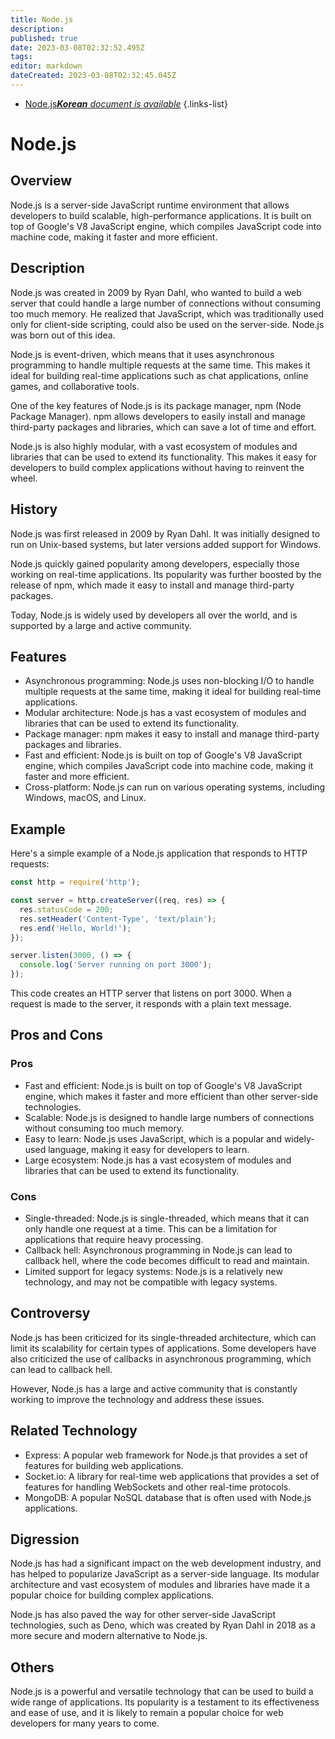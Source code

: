 ```yaml
---
title: Node.js
description: 
published: true
date: 2023-03-08T02:32:52.495Z
tags: 
editor: markdown
dateCreated: 2023-03-08T02:32:45.045Z
---
```


- [Node.js***Korean** document is available*](/ko/Knowledge-base/Dictionary/node-js)
{.links-list}

# Node.js

## Overview
Node.js is a server-side JavaScript runtime environment that allows developers to build scalable, high-performance applications. It is built on top of Google's V8 JavaScript engine, which compiles JavaScript code into machine code, making it faster and more efficient.

## Description
Node.js was created in 2009 by Ryan Dahl, who wanted to build a web server that could handle a large number of connections without consuming too much memory. He realized that JavaScript, which was traditionally used only for client-side scripting, could also be used on the server-side. Node.js was born out of this idea.

Node.js is event-driven, which means that it uses asynchronous programming to handle multiple requests at the same time. This makes it ideal for building real-time applications such as chat applications, online games, and collaborative tools.

One of the key features of Node.js is its package manager, npm (Node Package Manager). npm allows developers to easily install and manage third-party packages and libraries, which can save a lot of time and effort.

Node.js is also highly modular, with a vast ecosystem of modules and libraries that can be used to extend its functionality. This makes it easy for developers to build complex applications without having to reinvent the wheel.

## History
Node.js was first released in 2009 by Ryan Dahl. It was initially designed to run on Unix-based systems, but later versions added support for Windows.

Node.js quickly gained popularity among developers, especially those working on real-time applications. Its popularity was further boosted by the release of npm, which made it easy to install and manage third-party packages.

Today, Node.js is widely used by developers all over the world, and is supported by a large and active community.

## Features
- Asynchronous programming: Node.js uses non-blocking I/O to handle multiple requests at the same time, making it ideal for building real-time applications.
- Modular architecture: Node.js has a vast ecosystem of modules and libraries that can be used to extend its functionality.
- Package manager: npm makes it easy to install and manage third-party packages and libraries.
- Fast and efficient: Node.js is built on top of Google's V8 JavaScript engine, which compiles JavaScript code into machine code, making it faster and more efficient.
- Cross-platform: Node.js can run on various operating systems, including Windows, macOS, and Linux.

## Example
Here's a simple example of a Node.js application that responds to HTTP requests:

```javascript
const http = require('http');

const server = http.createServer((req, res) => {
  res.statusCode = 200;
  res.setHeader('Content-Type', 'text/plain');
  res.end('Hello, World!');
});

server.listen(3000, () => {
  console.log('Server running on port 3000');
});
```

This code creates an HTTP server that listens on port 3000. When a request is made to the server, it responds with a plain text message.

## Pros and Cons
### Pros
- Fast and efficient: Node.js is built on top of Google's V8 JavaScript engine, which makes it faster and more efficient than other server-side technologies.
- Scalable: Node.js is designed to handle large numbers of connections without consuming too much memory.
- Easy to learn: Node.js uses JavaScript, which is a popular and widely-used language, making it easy for developers to learn.
- Large ecosystem: Node.js has a vast ecosystem of modules and libraries that can be used to extend its functionality.

### Cons
- Single-threaded: Node.js is single-threaded, which means that it can only handle one request at a time. This can be a limitation for applications that require heavy processing.
- Callback hell: Asynchronous programming in Node.js can lead to callback hell, where the code becomes difficult to read and maintain.
- Limited support for legacy systems: Node.js is a relatively new technology, and may not be compatible with legacy systems.

## Controversy
Node.js has been criticized for its single-threaded architecture, which can limit its scalability for certain types of applications. Some developers have also criticized the use of callbacks in asynchronous programming, which can lead to callback hell.

However, Node.js has a large and active community that is constantly working to improve the technology and address these issues.

## Related Technology
- Express: A popular web framework for Node.js that provides a set of features for building web applications.
- Socket.io: A library for real-time web applications that provides a set of features for handling WebSockets and other real-time protocols.
- MongoDB: A popular NoSQL database that is often used with Node.js applications.

## Digression
Node.js has had a significant impact on the web development industry, and has helped to popularize JavaScript as a server-side language. Its modular architecture and vast ecosystem of modules and libraries have made it a popular choice for building complex applications.

Node.js has also paved the way for other server-side JavaScript technologies, such as Deno, which was created by Ryan Dahl in 2018 as a more secure and modern alternative to Node.js.

## Others
Node.js is a powerful and versatile technology that can be used to build a wide range of applications. Its popularity is a testament to its effectiveness and ease of use, and it is likely to remain a popular choice for web developers for many years to come.